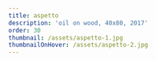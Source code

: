 ```yaml
---
title: aspetto
description: 'oil on wood, 40x80, 2017'
order: 30
thumbnail: /assets/aspetto-1.jpg
thumbnailOnHover: /assets/aspetto-2.jpg
---
```


